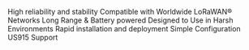 High reliability and stability
Compatible with Worldwide LoRaWAN® Networks
Long Range & Battery powered
Designed to Use in Harsh Environments
Rapid installation and deployment
Simple Configuration
US915 Support
